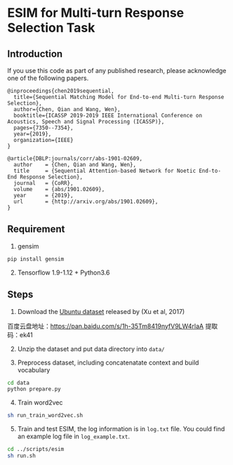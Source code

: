 # ESIM for Multi-turn Response Selection Task

## Introduction
If you use this code as part of any published research, please acknowledge one of the following papers.

```
@inproceedings{chen2019sequential,
  title={Sequential Matching Model for End-to-end Multi-turn Response Selection},
  author={Chen, Qian and Wang, Wen},
  booktitle={ICASSP 2019-2019 IEEE International Conference on Acoustics, Speech and Signal Processing (ICASSP)},
  pages={7350--7354},
  year={2019},
  organization={IEEE}
}
```

```
@article{DBLP:journals/corr/abs-1901-02609,
  author    = {Chen, Qian and Wang, Wen},
  title     = {Sequential Attention-based Network for Noetic End-to-End Response Selection},
  journal   = {CoRR},
  volume    = {abs/1901.02609},
  year      = {2019},
  url       = {http://arxiv.org/abs/1901.02609},
}
```

## Requirement
1. gensim
```bash
pip install gensim
```

2. Tensorflow 1.9-1.12 + Python3.6

## Steps
1. Download the [Ubuntu dataset](https://www.dropbox.com/s/2fdn26rj6h9bpvl/ubuntu_data.zip?dl=0
) released by (Xu et al, 2017)

  百度云盘地址：https://pan.baidu.com/s/1h-35Tm8419nyfV9LW4rlaA 提取码：ek41

2. Unzip the dataset and put data directory into `data/`

3. Preprocess dataset, including concatenatate context and build vocabulary
```bash
cd data
python prepare.py
```

4. Train word2vec
```bash
sh run_train_word2vec.sh
```

5. Train and test ESIM, the log information is in `log.txt` file. You could find an example log file in `log_example.txt`.
```bash
cd ../scripts/esim
sh run.sh
```

